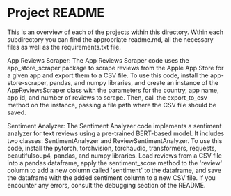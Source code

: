 # Project README

This is an overview of each of the projects within this directory. Wthin each subdirectory you can find the appropriate readme.md, all the necessary files as well as the requirements.txt file. 

App Reviews Scraper:
The App Reviews Scraper code uses the app_store_scraper package to scrape reviews from the Apple App Store for a given app and export them to a CSV file. To use this code, install the app-store-scraper, pandas, and numpy libraries, and create an instance of the AppReviewsScraper class with the parameters for the country, app name, app id, and number of reviews to scrape. Then, call the export_to_csv method on the instance, passing a file path where the CSV file should be saved.

Sentiment Analyzer:
The Sentiment Analyzer code implements a sentiment analyzer for text reviews using a pre-trained BERT-based model. It includes two classes: SentimentAnalyzer and ReviewSentimentAnalyzer. To use this code, install the pytorch, torchvision, torchaudio, transformers, requests, beautifulsoup4, pandas, and numpy libraries. Load reviews from a CSV file into a pandas dataframe, apply the sentiment_score method to the 'review' column to add a new column called 'sentiment' to the dataframe, and save the dataframe with the added sentiment column to a new CSV file. If you encounter any errors, consult the debugging section of the README.